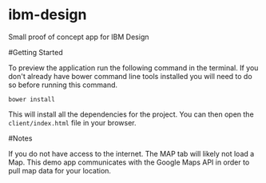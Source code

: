 # ibm-design
Small proof of concept app for IBM Design

#Getting Started

To preview the application run the following command in the terminal. If you don't already have bower command line tools installed you will need to do so before running this command.

```
bower install
```

This will install all the dependencies for the project. You can then open the `client/index.html` file in your browser.

#Notes

If you do not have access to the internet. The MAP tab will likely not load a Map. This demo app communicates with the Google Maps API in order to pull map data for your location.